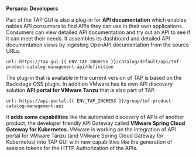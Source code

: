 **Persona: Developers**

Part of the TAP GUI is also a plug-in for **API documentation** which enables nables API consumers to find APIs they can use in their own applications. Consumers can view detailed API documentation and try out an API to see if it can meet their needs. It assembles its dashboard and detailed API documentation views by ingesting OpenAPI documentation from the source URLs. 
```dashboard:open-url
url: https://tap-gui.{{ ENV_TAP_INGRESS }}/catalog/default/api/tmf-product-catalog-management-api/definition
```

The plug-in that is available in the current version of TAP is based on the Backstage OSS plugin. In addition VMware has its own API discovery solution **API portal for VMware Tanzu** that is also part of TAP.
```dashboard:open-url
url: https://api-portal.{{ ENV_TAP_INGRESS }}/group/tmf-product-catalog-management-api
```
It **adds some capabilities** like the automated discovery of APIs of another product, the developer friendly API Gateway called **VMware Spring Cloud Gateway for Kubernetes**.
VMware is working on the integration of API portal for VMware Tanzu (and VMware Spring Cloud Gateway for Kubernetes) into TAP GUI with new capabilities like the generation of session tokens for the HTTP Authorization of the APIs.


